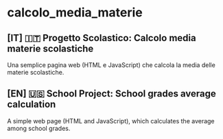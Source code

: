 # calcolo_media_materie
## [IT] 🇮🇹 Progetto Scolastico: Calcolo media materie scolastiche
Una semplice pagina web (HTML e JavaScript) che calcola la media delle materie scolastiche.


## [EN] 🇺🇸 School Project: School grades average calculation
A simple web page (HTML and JavaScript), which calculates the average among school grades.


